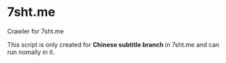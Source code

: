 # 7sht.me
Crawler for 7sht.me

This script is only created for **Chinese subtitle branch** in 7sht.me and can run nomally in it.
